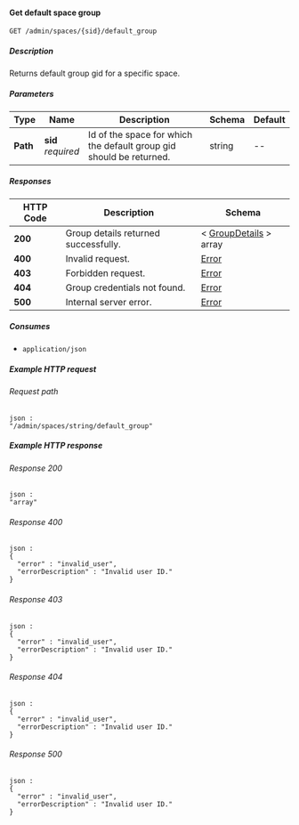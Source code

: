 
<a name="get_space_default_group"></a>
#### Get default space group
```
GET /admin/spaces/{sid}/default_group
```


##### Description
Returns default group gid for a specific space.


##### Parameters

|Type|Name|Description|Schema|Default|
|---|---|---|---|---|
|**Path**|**sid**  <br>*required*|Id of the space for which the default group gid should be returned.|string|--|


##### Responses

|HTTP Code|Description|Schema|
|---|---|---|
|**200**|Group details returned successfully.|< [GroupDetails](../definitions/GroupDetails.md#groupdetails) > array|
|**400**|Invalid request.|[Error](../definitions/Error.md#error)|
|**403**|Forbidden request.|[Error](../definitions/Error.md#error)|
|**404**|Group credentials not found.|[Error](../definitions/Error.md#error)|
|**500**|Internal server error.|[Error](../definitions/Error.md#error)|


##### Consumes

* `application/json`


##### Example HTTP request

###### Request path
```
json :
"/admin/spaces/string/default_group"
```


##### Example HTTP response

###### Response 200
```
json :
"array"
```


###### Response 400
```
json :
{
  "error" : "invalid_user",
  "errorDescription" : "Invalid user ID."
}
```


###### Response 403
```
json :
{
  "error" : "invalid_user",
  "errorDescription" : "Invalid user ID."
}
```


###### Response 404
```
json :
{
  "error" : "invalid_user",
  "errorDescription" : "Invalid user ID."
}
```


###### Response 500
```
json :
{
  "error" : "invalid_user",
  "errorDescription" : "Invalid user ID."
}
```



